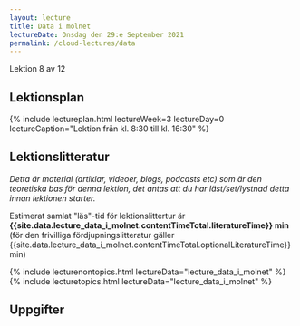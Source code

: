 ```yaml
---
layout: lecture
title: Data i molnet
lectureDate: Onsdag den 29:e September 2021
permalink: /cloud-lectures/data
---
```


Lektion 8 av 12

## Lektionsplan

{% include lectureplan.html lectureWeek=3 lectureDay=0 lectureCaption="Lektion från kl. 8:30 till kl. 16:30" %}

## Lektionslitteratur
*Detta är material (artiklar, videoer, blogs, podcasts etc) som är den teoretiska bas för denna lektion, det antas att du har läst/set/lystnad detta innan lektionen starter.*


Estimerat samlat "läs"-tid för lektionslittertur är **{{site.data.lecture_data_i_molnet.contentTimeTotal.literatureTime}} min** (för den frivilliga fördjupningslitteratur gäller {{site.data.lecture_data_i_molnet.contentTimeTotal.optionalLiteratureTime}} min)

{% include lecturenontopics.html lectureData="lecture_data_i_molnet" %}
{% include lecturetopics.html lectureData="lecture_data_i_molnet" %}

## Uppgifter

